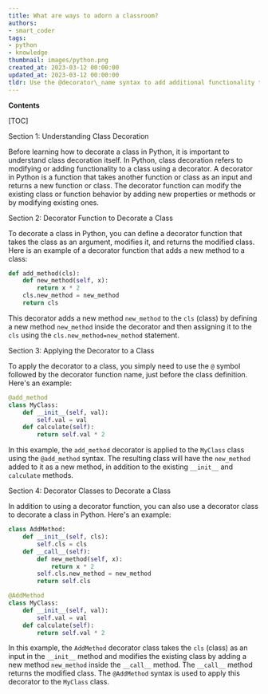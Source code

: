 ```yaml
---
title: What are ways to adorn a classroom?
authors:
- smart_coder
tags:
- python
- knowledge
thumbnail: images/python.png
created_at: 2023-03-12 00:00:00
updated_at: 2023-03-12 00:00:00
tldr: Use the @decorator\_name syntax to add additional functionality to an existing function or class in Python.
---
```


**Contents**

[TOC]

Section 1: Understanding Class Decoration

Before learning how to decorate a class in Python, it is important to understand class decoration itself. In Python, class decoration refers to modifying or adding functionality to a class using a decorator. A decorator in Python is a function that takes another function or class as an input and returns a new function or class. The decorator function can modify the existing class or function behavior by adding new properties or methods or by modifying existing ones.

Section 2: Decorator Function to Decorate a Class

To decorate a class in Python, you can define a decorator function that takes the class as an argument, modifies it, and returns the modified class. Here is an example of a decorator function that adds a new method to a class:

``` python
def add_method(cls):
    def new_method(self, x):
        return x * 2
    cls.new_method = new_method
    return cls
```

This decorator adds a new method `new_method` to the `cls` (class) by defining a new method `new_method` inside the decorator and then assigning it to the `cls` using the `cls.new_method=new_method` statement.

Section 3: Applying the Decorator to a Class

To apply the decorator to a class, you simply need to use the `@` symbol followed by the decorator function name, just before the class definition. Here's an example:

``` python
@add_method
class MyClass:
    def __init__(self, val):
        self.val = val
    def calculate(self):
        return self.val * 2
```

In this example, the `add_method` decorator is applied to the `MyClass` class using the `@add_method` syntax. The resulting class will have the `new_method` added to it as a new method, in addition to the existing `__init__` and `calculate` methods.

Section 4: Decorator Classes to Decorate a Class

In addition to using a decorator function, you can also use a decorator class to decorate a class in Python. Here's an example:

``` python
class AddMethod:
    def __init__(self, cls):
        self.cls = cls
    def __call__(self):
        def new_method(self, x):
            return x * 2
        self.cls.new_method = new_method
        return self.cls

@AddMethod
class MyClass:
    def __init__(self, val):
        self.val = val
    def calculate(self):
        return self.val * 2
```

In this example, the `AddMethod` decorator class takes the `cls` (class) as an input in the `__init__` method and modifies the existing class by adding a new method `new_method` inside the `__call__` method. The `__call__` method returns the modified class. The `@AddMethod` syntax is used to apply this decorator to the `MyClass` class.
